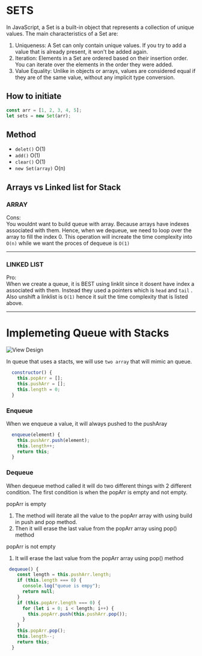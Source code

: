 # SETS

In JavaScript, a Set is a built-in object that represents a collection of unique values. The main characteristics of a Set are:

1. Uniqueness: A Set can only contain unique values. If you try to add a value that is already present, it won't be added again.
2. Iteration: Elements in a Set are ordered based on their insertion order. You can iterate over the elements in the order they were added.
3. Value Equality: Unlike in objects or arrays, values are considered equal if they are of the same value, without any implicit type conversion.

## How to initiate

```javascript
const arr = [1, 2, 3, 4, 5];
let sets = new Set(arr);
```

## Method

- `delet()` O(1)
- `add()` O(1)
- `clear()` O(1)
- `new Set(array)` O(n)

## Arrays vs Linked list for Stack

<h3>ARRAY</h3>

Cons:<br>
You wouldnt want to build queue with array. Because arrays have indexes associated with them. Hence, when we dequeue, we need to loop over the array to fill the index 0. This operation will increate the time complexity into `O(n)` while we want the proces of dequeue is `O(1)`

---

<h3>LINKED LIST</h3>

Pro:<br>
When we create a queue, it is BEST using linklit since it dosent have index a associated with them. Instead they used a pointers which is `head` and `tail` . Also unshift a linklist is `O(1)` hence it suit the time complexity that is listed above.

---

# Implemeting Queue with Stacks

![View Design](assets/implementing-queues-with-stack-2.png)

In queue that uses a stacts, we will use `two array` that will mimic an queue.

```javascript
  constructor() {
    this.popArr = [];
    this.pushArr = [];
    this.length = 0;
  }
```

### Enqueue

When we enqueue a value, it will always pushed to the pushAray

```javascript
  enqueue(element) {
    this.pushArr.push(element);
    this.length++;
    return this;
  }
```

### Dequeue

When dequeue method called it will do two different things with 2 different condition. The first condition is
when the popArr is empty and not empty.

popArr is empty<br>

1. The method will iterate all the value to the popArr array with using build in push and pop method.
2. Then it will erase the last value from the popArr array using pop() method

popArr is not empty<br>

1. It will erase the last value from the popArr array using pop() method

```javascript
 dequeue() {
    const length = this.pushArr.length;
    if (this.length === 0) {
      console.log("queue is empy");
      return null;
    }
    if (this.popArr.length === 0) {
      for (let i = 0; i < length; i++) {
        this.popArr.push(this.pushArr.pop());
      }
    }
    this.popArr.pop();
    this.length--;
    return this;
  }
```
